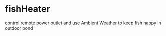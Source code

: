 # fishHeater
control remote power outlet and use Ambient Weather to keep fish happy in outdoor pond
